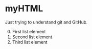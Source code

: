 # myHTML

Just trying to understand git and GitHub.

0. First list element
0. Second list element
0. Third list element
